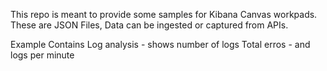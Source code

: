 This repo is meant to provide some samples for Kibana Canvas workpads.
These are JSON Files, Data can be ingested or captured from APIs.

Example Contains 
Log analysis - shows number of logs
Total erros - and logs per minute

